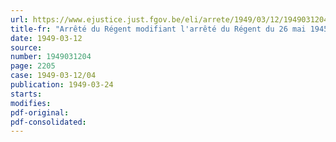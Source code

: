 ```yaml
---
url: https://www.ejustice.just.fgov.be/eli/arrete/1949/03/12/1949031204/justel
title-fr: "Arrêté du Régent modifiant l'arrêté du Régent du 26 mai 1945 organique du Fonds provisoire de soutien des chômeurs involontaires, complété par l'arrêté du Régent du 29 décembre 1945 (abrogé par ADR 19-07-1949, art. 1)"
date: 1949-03-12
source:
number: 1949031204
page: 2205
case: 1949-03-12/04
publication: 1949-03-24
starts:
modifies:
pdf-original:
pdf-consolidated:
---
```


